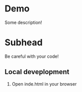 # Demo

Some description!

# Subhead

Be careful with your code!

## Local deveplopment

1. Open inde.html in your browser